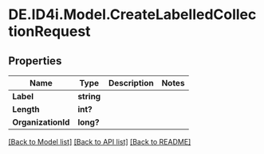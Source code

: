 # DE.ID4i.Model.CreateLabelledCollectionRequest
## Properties

Name | Type | Description | Notes
------------ | ------------- | ------------- | -------------
**Label** | **string** |  | 
**Length** | **int?** |  | 
**OrganizationId** | **long?** |  | 

[[Back to Model list]](../README.md#documentation-for-models) [[Back to API list]](../README.md#documentation-for-api-endpoints) [[Back to README]](../README.md)

